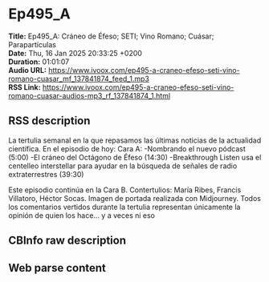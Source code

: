 # Ep495_A  
**Title:** Ep495_A: Cráneo de Éfeso; SETI; Vino Romano; Cuásar; Parapartículas  
**Date:** Thu, 16 Jan 2025 20:33:25 +0200  
**Duration:** 01:01:07  
**Audio URL:** https://www.ivoox.com/ep495-a-craneo-efeso-seti-vino-romano-cuasar_mf_137841874_feed_1.mp3  
**RSS Link:** https://www.ivoox.com/ep495-a-craneo-efeso-seti-vino-romano-cuasar-audios-mp3_rf_137841874_1.html  

## RSS description
La tertulia semanal en la que repasamos las últimas noticias de la actualidad científica. En el episodio de hoy:
Cara A:
-Nombrando el nuevo pódcast (5:00)
-El cráneo del Octágono de Éfeso (14:30)
-Breakthrough Listen usa el centelleo interstellar para ayudar en la búsqueda de señales de radio extraterrestres (39:30)

Este episodio continúa en la Cara B.
Contertulios: María Ribes, Francis Villatoro, Héctor Socas. Imagen de portada realizada con Midjourney. Todos los comentarios vertidos durante la tertulia representan únicamente la opinión de quien los hace... y a veces ni eso

## CBInfo raw description


## Web parse content

